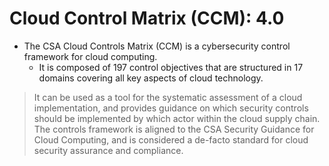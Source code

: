# Cloud Control Matrix (CCM): 4.0

- The CSA Cloud Controls Matrix (CCM) is a cybersecurity control framework for cloud computing.
  - It is composed of 197 control objectives that are structured in 17 domains covering all key aspects of cloud technology.
 
> It can be used as a tool for the systematic assessment of a cloud implementation, and provides guidance on which security controls should be implemented by which actor within the cloud supply chain. The controls framework is aligned to the CSA Security Guidance for Cloud Computing, and is considered a de-facto standard for cloud security assurance and compliance.

